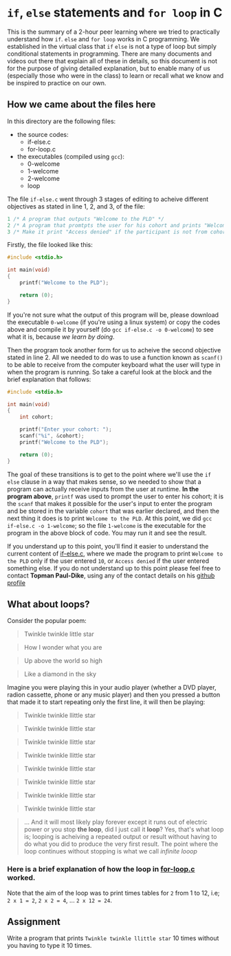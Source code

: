 # `if`, `else` statements and `for loop` in C
This is the summary of a 2-hour peer learning where we tried to practically understand how `if`. `else` and `for loop` works in C programming. We established in the virtual class that `if` `else` is not a type of loop but simply conditional statements in programming.
There are many documents and videos out there that explain all of these in details, so this document is not for the purpose of giving detailed explanation, but to enable many of us (especially those who were in the class) to learn or recall what we know and be inspired to practice on our own.

## How we came about the files here
In this directory are the following files:
- the source codes:
  - if-else.c
  - for-loop.c
- the executables (compiled using `gcc`):
  - 0-welcome
  - 1-welcome
  - 2-welcome
  - loop

The file `if-else.c` went through 3 stages of editing to acheive different objectives as stated in line 1, 2, and 3, of the file:

```c
1 /* A program that outputs "Welcome to the PLD" */
2 /* A program that promtpts the user for his cohort and prints "Welcome to the PLD" */
3 /* Make it print "Access denied" if the participant is not from cohort 10*/
```
Firstly, the file looked like this:

```c
#include <stdio.h>

int main(void)
{
	printf("Welcome to the PLD");

	return (0);
}
```

If you're not sure what the output of this program will be, please download the executable `0-welcome` (if you're using a linux system) or copy the codes above and compile it by yourself (do `gcc if-else.c -o 0-welcome`) to see what it is, because *we learn by doing*.

Then the program took another form for us to acheive the second objective stated in line 2.
All we needed to do was to use a function known as `scanf()` to be able to receive from the computer keyboard what the user will type in when the program is running. So take a careful look at the block and the brief explanation that follows:
```c
#include <stdio.h>

int main(void)
{
	int cohort;

	printf("Enter your cohort: ");
	scanf("%i", &cohort);
	printf("Welcome to the PLD");

	return (0);
}
```
The goal of these transitions is to get to the point where we'll use the `if` `else` clause in a way that makes sense, so we needed to show that a program can actually receive inputs from the user at runtime.
**In the program above**, `printf` was used to prompt the user to enter his cohort; it is the `scanf` that makes it possible for the user's input to enter the program and be stored in the variable `cohort` that was earlier declared, and then the next thing it does is to print `Welcome to the PLD`.
At this point, we did `gcc if-else.c -o 1-welcome`; so the file `1-welcome` is the executable for the program in the above block of code. You may run it and see the result.

If you understand up to this point, you'll find it easier to understand the current content of [if-else.c](./if-else.c), where we made the program to print `Welcome to the PLD` only if the user entered `10`, or `Access denied` if the user entered something else. If you do not understand up to this point please feel free to contact **Topman Paul-Dike**, using any of the contact details on his [github profile](https://github.com/tpauldike)

## What about loops?
Consider the popular poem:
> Twinkle twinkle little star

> How I wonder what you are

> Up above the world so high

> Like a diamond in the sky

Imagine you were playing this in your audio player (whether a DVD player, radion cassette, phone or any music player) and then you pressed a button that made it to start repeating only the first line, it will then be playing:
> Twinkle twinkle llittle star

> Twinkle twinkle llittle star

> Twinkle twinkle llittle star

> Twinkle twinkle llittle star

> Twinkle twinkle llittle star

> Twinkle twinkle llittle star

> Twinkle twinkle llittle star

> Twinkle twinkle llittle star

> ...
And it will most likely play forever except it runs out of electric power or you stop **the loop**, did I just call it **loop**? Yes, that's what loop is; looping is acheiving a repeated output or result without having to do what you did to produce the very first result.
The point where the loop continues without stopping is what we call *infinite looop*

### Here is a brief explanation of how the loop in [for-loop.c](./for-loop.c) worked.
Note that the aim of the loop was to print times tables for `2` from 1 to 12, i.e; `2 x 1 = 2`, `2 x 2 = 4`, ... `2 x 12 = 24`.




## Assignment
Write a program that prints `Twinkle twinkle llittle star` 10 times without you having to type it 10 times.
